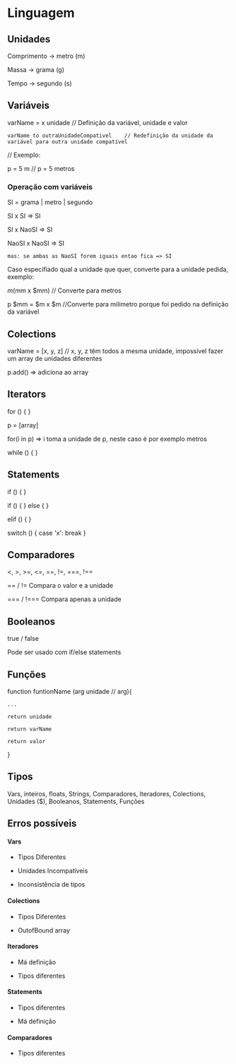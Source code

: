 # Linguagem
## Unidades
Comprimento -> metro (m)

Massa -> grama (g)

Tempo -> segundo (s)


## Variáveis
varName = x unidade  // Definição da variável, unidade e valor
    
    varName to outraUnidadeCompativel    // Redefinição da unidade da variável para outra unidade compatível
    

// Exemplo:

p = 5 m    // p = 5 metros

### Operação com variáveis
SI = grama | metro | segundo

SI x SI => SI

SI x NaoSI => SI

NaoSI x NaoSI => SI

    mas: se ambas as NaoSI forem iguais entao fica => SI

Caso especifiado qual a unidade que quer, converte para a unidade pedida, exemplo:

$m($mm x $mm) // Converte para metros

p $mm = $m x $m //Converte para milímetro porque foi pedido na definição da variável

## Colections
varName = [x, y, z]    // x, y, z têm todos a mesma unidade, impossível fazer um array de unidades diferentes

p.add() => adiciona ao array

## Iterators
for () { }

p = [array]

for(i in p) => i toma a unidade de p, neste caso é por exemplo metros

while () { }

## Statements
if () { }

if () { 
} else { }

elif () { }

switch () {
    case 'x':
        break
}

## Comparadores
<, >, >=, <=, ==, !=, ===, !==

== / !=     Compara o valor e a unidade

=== / !===  Compara apenas a unidade

## Booleanos
true / false

Pode ser usado com if/else statements

## Funções
function funtionName (arg unidade // arg){

    ...
    
    return unidade
    
    return varName
    
    return valor
    
}

## Tipos
Vars, inteiros, floats, Strings, Comparadores, Iteradores, Colections, Unidades ($), Booleanos, Statements, Funções


## Erros possíveis
#### Vars
- Tipos Diferentes

- Unidades Incompatíveis

- Inconsistência de tipos 

#### Colections
- Tipos Diferentes

- OutofBound array

#### Iteradores
- Má definição

- Tipos diferentes

#### Statements
- Tipos diferentes

- Má definição

#### Comparadores
- Tipos diferentes
